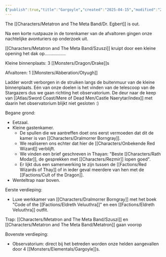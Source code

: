```yaml
---
{"publish":true,"title":"Gargoyle","created":"2025-04-15","modified":"2025-07-22T21:22:49.148+02:00","published":"2025-04-15","cssclasses":""}
---
```



The [[Characters/Metatron and The Meta Band/Dr. Egbert]] is out.

Na een korte rustpauze in de torenkamer van de afvaltoren gingen onze nachtelijke avonturiers op onderzoek uit. 

[[Characters/Metatron and The Meta Band/Szuszi]] kruipt door een kleine opening het dak op.................

Kleine binnenplaats:
3 [[Monsters/Dragon/Drake]]s 

Afvaltoren:
1 [[Monsters/Abberation/Otyugh]]

Ladder wordt verborgen in de struiken langs de buitenmuur van de kleine binnenplaats. Eén van onze doelen is het vinden van de telescoop van de Stargazers dus we gaan richting het observatorium. De deur naar de keep van [[Atlas/Sword Coast/Mere of Dead Men/Castle Naerytar/index]] met daarin het observatorium blijkt niet gesloten :) 

Begane grond:
* Eetzaal.
* Kleine gastenkamer. 
	* De spullen die we aantreffen doet ons eerst vermoeden dat dit de kamer is van [[Characters/Dralmorrer Borngray]]. 
	* We realiseren ons echter dat hier de [[Characters/Onbekende Red Wizard]] verblijft. 
	* We vinden een brief geschreven in Thayan: "Beste [[Characters/Rath Modar]], de gesprekken met [[Characters/Rezmir]] lopen goed". 
	* Er lijkt dus een samenwerking te zijn tussen de [[Factions/Red Wizards of Thay]] of in ieder geval meerdere van hen met de [[Factions/Cult of the Dragon]].  
* Wenteltrap naar boven.

Eerste verdieping:
* Luxe werkkamer van [[Characters/Dralmorrer Borngray]] met het boek "Code of the [[Factions/Eldreth Veluuthra]]" en een [[Factions/Eldreth Veluuthra]] outfit.

Trap: [[Characters/Metatron and The Meta Band/Szuszi]] en [[Characters/Metatron and The Meta Band/Metatron]] gaan voorop

Bovenste verdieping:
- Observatorium: direct bij het betreden worden onze helden aangevallen door 4 [[Monsters/Elementals/Gargoyle]]s. 
